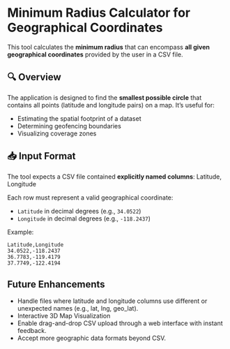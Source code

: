 # Minimum Radius Calculator for Geographical Coordinates

This tool calculates the **minimum radius** that can encompass **all given geographical coordinates** provided by the user in a CSV file.

## 🔍 Overview

The application is designed to find the **smallest possible circle** that contains all points (latitude and longitude pairs) on a map. It’s useful for:
- Estimating the spatial footprint of a dataset
- Determining geofencing boundaries
- Visualizing coverage zones

## 📥 Input Format

The tool expects a CSV file contained **explicitly named columns**:
Latitude, Longitude

Each row must represent a valid geographical coordinate:
- `Latitude` in decimal degrees (e.g., `34.0522`)
- `Longitude` in decimal degrees (e.g., `-118.2437`)

Example:

```csv
Latitude,Longitude
34.0522,-118.2437
36.7783,-119.4179
37.7749,-122.4194
```
## Future Enhancements
- Handle files where latitude and longitude columns use different or unexpected names (e.g., lat, lng, geo_lat).
- Interactive 3D Map Visualization
- Enable drag-and-drop CSV upload through a web interface with instant feedback.
- Accept more geographic data formats beyond CSV.


